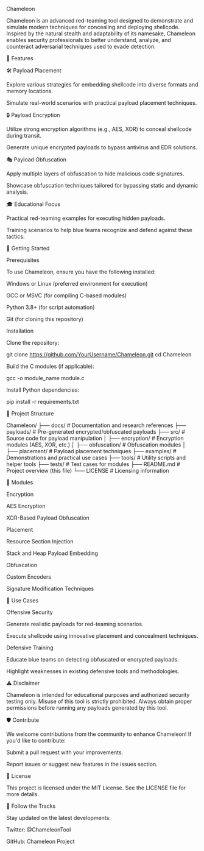 Chameleon



Chameleon is an advanced red-teaming tool designed to demonstrate and simulate modern techniques for concealing and deploying shellcode. Inspired by the natural stealth and adaptability of its namesake, Chameleon enables security professionals to better understand, analyze, and counteract adversarial techniques used to evade detection.

🌟 Features

🛠 Payload Placement

Explore various strategies for embedding shellcode into diverse formats and memory locations.

Simulate real-world scenarios with practical payload placement techniques.

🔒 Payload Encryption

Utilize strong encryption algorithms (e.g., AES, XOR) to conceal shellcode during transit.

Generate unique encrypted payloads to bypass antivirus and EDR solutions.

🎭 Payload Obfuscation

Apply multiple layers of obfuscation to hide malicious code signatures.

Showcase obfuscation techniques tailored for bypassing static and dynamic analysis.

🎓 Educational Focus

Practical red-teaming examples for executing hidden payloads.

Training scenarios to help blue teams recognize and defend against these tactics.

🚀 Getting Started

Prerequisites

To use Chameleon, ensure you have the following installed:

Windows or Linux (preferred environment for execution)

GCC or MSVC (for compiling C-based modules)

Python 3.8+ (for script automation)

Git (for cloning this repository)

Installation

Clone the repository:

git clone https://github.com/YourUsername/Chameleon.git
cd Chameleon

Build the C modules (if applicable):

gcc -o module_name module.c

Install Python dependencies:

pip install -r requirements.txt

📂 Project Structure

Chameleon/
├── docs/                 # Documentation and research references
├── payloads/             # Pre-generated encrypted/obfuscated payloads
├── src/                  # Source code for payload manipulation
│   ├── encryption/       # Encryption modules (AES, XOR, etc.)
│   ├── obfuscation/      # Obfuscation modules
│   ├── placement/        # Payload placement techniques
├── examples/             # Demonstrations and practical use cases
├── tools/                # Utility scripts and helper tools
├── tests/                # Test cases for modules
├── README.md             # Project overview (this file)
└── LICENSE               # Licensing information

🧩 Modules

Encryption

AES Encryption

XOR-Based Payload Obfuscation

Placement

Resource Section Injection

Stack and Heap Payload Embedding

Obfuscation

Custom Encoders

Signature Modification Techniques

🎯 Use Cases

Offensive Security

Generate realistic payloads for red-teaming scenarios.

Execute shellcode using innovative placement and concealment techniques.

Defensive Training

Educate blue teams on detecting obfuscated or encrypted payloads.

Highlight weaknesses in existing defensive tools and methodologies.

⚠️ Disclaimer

Chameleon is intended for educational purposes and authorized security testing only. Misuse of this tool is strictly prohibited. Always obtain proper permissions before running any payloads generated by this tool.

🛡 Contribute

We welcome contributions from the community to enhance Chameleon! If you'd like to contribute:

Submit a pull request with your improvements.

Report issues or suggest new features in the issues section.

📜 License

This project is licensed under the MIT License. See the LICENSE file for more details.

🐾 Follow the Tracks

Stay updated on the latest developments:

Twitter: @ChameleonTool

GitHub: Chameleon Project
